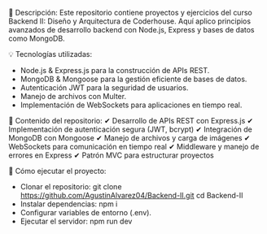 📌 Descripción:
Este repositorio contiene proyectos y ejercicios del curso Backend II: Diseño y Arquitectura de Coderhouse. Aquí aplico principios avanzados de desarrollo backend con Node.js, Express y bases de datos como MongoDB.

💡 Tecnologías utilizadas:
- Node.js & Express.js para la construcción de APIs REST.
- MongoDB & Mongoose para la gestión eficiente de bases de datos.
- Autenticación JWT para la seguridad de usuarios.
- Manejo de archivos con Multer.
- Implementación de WebSockets para aplicaciones en tiempo real.

📂 Contenido del repositorio:
✔ Desarrollo de APIs REST con Express.js
✔ Implementación de autenticación segura (JWT, bcrypt)
✔ Integración de MongoDB con Mongoose
✔ Manejo de archivos y carga de imágenes
✔ WebSockets para comunicación en tiempo real
✔ Middleware y manejo de errores en Express
✔ Patrón MVC para estructurar proyectos

📌 Cómo ejecutar el proyecto:
- Clonar el repositorio:
  git clone https://github.com/AgustinAlvarez04/Backend-II.git
   cd Backend-II
- Instalar dependencias:
  npm i
- Configurar variables de entorno (.env).
- Ejecutar el servidor:
  npm run dev

